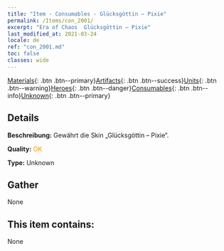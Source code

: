 ```yaml
---
title: "Item - Consumables - Glücksgöttin – Pixie"
permalink: /Items/con_2001/
excerpt: "Era of Chaos  Glücksgöttin – Pixie"
last_modified_at: 2021-03-24
locale: de
ref: "con_2001.md"
toc: false
classes: wide
---
```

 [Materials](/de/Items/){: .btn .btn--primary}[Artifacts](/de/Items/Artifacts/){: .btn .btn--success}[Units](/de/Items/Units/){: .btn .btn--warning}[Heroes](/de/Items/Heroes/){: .btn .btn--danger}[Consumables](/de/Items/Consumables/){: .btn .btn--info}[Unknown](/de/Items/Unknown/){: .btn .btn--primary}

## Details
 **Beschreibung:** Gewährt die Skin „Glücksgöttin – Pixie“.

 **Quality:** <span style="color: #FF8C00">OK</span>

 **Type:** Unknown

## Gather

  None

## This item contains:

  None

